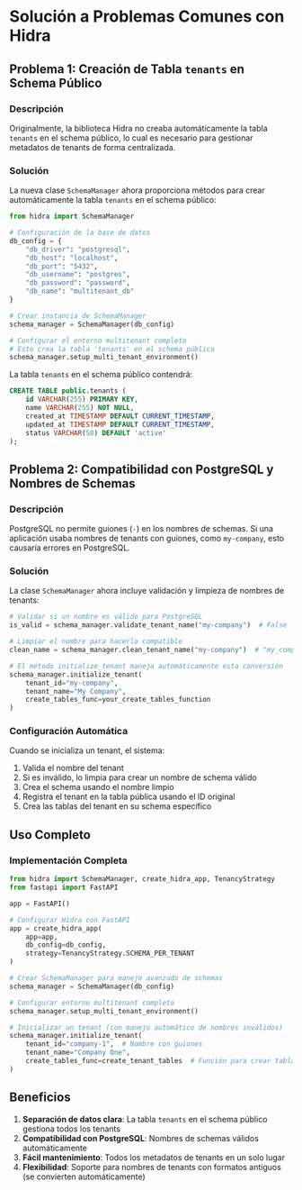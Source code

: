 # Solución a Problemas Comunes con Hidra

## Problema 1: Creación de Tabla `tenants` en Schema Público

### Descripción
Originalmente, la biblioteca Hidra no creaba automáticamente la tabla `tenants` en el schema público, lo cual es necesario para gestionar metadatos de tenants de forma centralizada.

### Solución
La nueva clase `SchemaManager` ahora proporciona métodos para crear automáticamente la tabla `tenants` en el schema público:

```python
from hidra import SchemaManager

# Configuración de la base de datos
db_config = {
    "db_driver": "postgresql",
    "db_host": "localhost",
    "db_port": "5432",
    "db_username": "postgres",
    "db_password": "password",
    "db_name": "multitenant_db"
}

# Crear instancia de SchemaManager
schema_manager = SchemaManager(db_config)

# Configurar el entorno multitenant completo
# Esto crea la tabla 'tenants' en el schema público
schema_manager.setup_multi_tenant_environment()
```

La tabla `tenants` en el schema público contendrá:

```sql
CREATE TABLE public.tenants (
    id VARCHAR(255) PRIMARY KEY,
    name VARCHAR(255) NOT NULL,
    created_at TIMESTAMP DEFAULT CURRENT_TIMESTAMP,
    updated_at TIMESTAMP DEFAULT CURRENT_TIMESTAMP,
    status VARCHAR(50) DEFAULT 'active'
);
```

## Problema 2: Compatibilidad con PostgreSQL y Nombres de Schemas

### Descripción
PostgreSQL no permite guiones (`-`) en los nombres de schemas. Si una aplicación usaba nombres de tenants con guiones, como `my-company`, esto causaría errores en PostgreSQL.

### Solución
La clase `SchemaManager` ahora incluye validación y limpieza de nombres de tenants:

```python
# Validar si un nombre es válido para PostgreSQL
is_valid = schema_manager.validate_tenant_name("my-company")  # False

# Limpiar el nombre para hacerlo compatible
clean_name = schema_manager.clean_tenant_name("my-company")  # "my_company"

# El método initialize_tenant maneja automáticamente esta conversión
schema_manager.initialize_tenant(
    tenant_id="my-company",
    tenant_name="My Company",
    create_tables_func=your_create_tables_function
)
```

### Configuración Automática
Cuando se inicializa un tenant, el sistema:

1. Valida el nombre del tenant
2. Si es inválido, lo limpia para crear un nombre de schema válido
3. Crea el schema usando el nombre limpio
4. Registra el tenant en la tabla pública usando el ID original
5. Crea las tablas del tenant en su schema específico

## Uso Completo

### Implementación Completa

```python
from hidra import SchemaManager, create_hidra_app, TenancyStrategy
from fastapi import FastAPI

app = FastAPI()

# Configurar Hidra con FastAPI
app = create_hidra_app(
    app=app,
    db_config=db_config,
    strategy=TenancyStrategy.SCHEMA_PER_TENANT
)

# Crear SchemaManager para manejo avanzado de schemas
schema_manager = SchemaManager(db_config)

# Configurar entorno multitenant completo
schema_manager.setup_multi_tenant_environment()

# Inicializar un tenant (con manejo automático de nombres inválidos)
schema_manager.initialize_tenant(
    tenant_id="company-1",  # Nombre con guiones
    tenant_name="Company One",
    create_tables_func=create_tenant_tables  # Función para crear tablas del tenant
)
```

## Beneficios

1. **Separación de datos clara**: La tabla `tenants` en el schema público gestiona todos los tenants
2. **Compatibilidad con PostgreSQL**: Nombres de schemas válidos automáticamente
3. **Fácil mantenimiento**: Todos los metadatos de tenants en un solo lugar
4. **Flexibilidad**: Soporte para nombres de tenants con formatos antiguos (se convierten automáticamente)